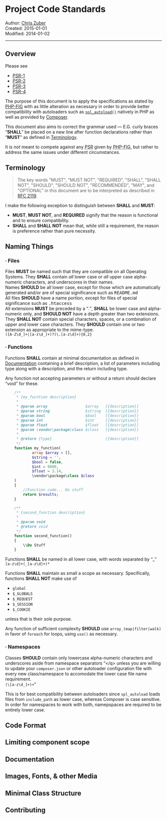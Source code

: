 # Project Code Standards

Author: [Chris Zuber](<mailto:shgysk8zer0@gmail.com>)  
Created: 2015-01-01  
Modified: 2014-01-02
* * *
## Overview
Please see
+ [PSR-1](<http://www.php-fig.org/psr/psr-1/> "Basic Coding Standard")
+ [PSR-2](<http://www.php-fig.org/psr/psr-2/> "Coding Style Guide")
+ [PSR-3](<http://www.php-fig.org/psr/psr-3/> "Logger Interface")
+ [PSR-4](<http://www.php-fig.org/psr/psr-4/> "Autoloader")

The purpose of this document is to apply the specifications as stated by
[PHP-FIG](<http://www.php-fig.org/> "PHP Framework Interop Group") with as little
alteration as necessary in order to provide better compatibility with autoloaders
such as [`spl_autoload()`](<http://php.net/manual/en/function.spl-autoload.php>)
natively in PHP as well as provided by [Composer](https://getcomposer.org/).

This document also aims to correct the grammar used &mdash; E.G. curly braces
<q>**SHALL**</q> be placed on a new line after function declarations rather than
<q>**MUST**</q> as defined in [Terminology](<#terminology>).

It is *not* meant to compete against any <abbr title="PHP Standard Recommendation">PSR</abbr>
 given by  <abbr title="PHP Framework Interop Group">PHP-FIG</abbr>, but rather
 to address the same issues under different circumstances.

## Terminology
> The key words "MUST", "MUST NOT", "REQUIRED", "SHALL", "SHALL NOT", "SHOULD",
 "SHOULD NOT", "RECOMMENDED", "MAY", and "OPTIONAL" in this document are to be
 interpreted as described in
[RFC 2119](<http://tools.ietf.org/html/rfc2119> "Key words for use in RFCs to Indicate Requirement Levels").

I make the following exception to distinguish between **SHALL** and **MUST**:

+ **MUST**, **MUST NOT**, and **REQUIRED** signify that the reason is functional
and to ensure compatibility.
+ **SHALL** and **SHALL NOT** mean that, while still a requirement, the reason is
preference rather than pure necessity.

## Naming Things

### &#8729; Files

Files **MUST** be named such that they are compatible on all Operating Systems.
They **SHALL** contain *all* lower case or *all* upper case alpha-numeric characters,
and underscores in their names.  
Names **SHOULD** be all lower case, except for those which are automatically
generated and/or are of special significance such as <samp>README.md</samp>  
All files **SHOULD** have a name portion, except for files of special significance
such as <samp>.htaccess</samp>  
All extensions **MUST** be preceded by a <q>.</q>, **SHALL** be lower case and
alpha-numeric only, and **SHOULD NOT** have a depth greater than two extensions.
They **SHALL NOT** contain special characters, spaces, or a combination of upper
and lower case characters.
They **SHOULD** contain one or two extension as appropriate to the
mime-type.  
`([A-Z\d_]+|[a-z\d_]+)?(\.[a-z\d]+){0,2}`

### &#8729; Functions

Functions **SHALL** contain at minimal documentation as defined in
[Documentation](<#documentation>) containing a brief description, a list of
parameters including type along with a description, and the return including type.

Any function not accepting parameters or without a return should declare <q>void</q>
for these.
```PHP
    /**
     * {my_fucntion description}
     *
     * @param array                 $array   [{description}]
     * @param string                $string  [{description}]
     * @param bool                  $bool    [{description}]
     * @param int                   $int     [{description}]
     * @param float                 $float   [{description}]
     * @param \vendor\package\class $class   [{description}]
     *
     * @return {type}                        [{description}]
     */
    function my_function(
            array $array = [],
            $string = '',
            $bool = false,
            $int = 9000,
            $float = 3.14,
            \vendor\package\class $class
    )
    {
        //Function code... Do stuff
        return $results;
    }

    /**
     * {second_function description}
     *
     * @param void
     * @return void
     */
    function second_function()
    {
        \\Do Stuff
    }
```

Functions **SHALL** be named in all lower case, with words separated by <q>\_</q>
`[a-z\d]+(_[a-z\d]+)*`  

Functions **SHALL** maintain as small a scope as necessary. Specifically,
functions **SHALL NOT** make use of
+ `global`
+ `$_GLOBALS`
+ `$_REQUEST`
+ `$_SESSION`
+ `$_COOKIE`

unless that is their sole purpose.

Any function of sufficient complexity **SHOULD** use `array_(map|filter|walk)` in
favor of `foreach` for loops, using `use()` as necessary.

### &#8729; Namespaces
Classes **SHOULD** contain only lowercase alpha-numeric characters and underscores
aside from namespace separators <q>\</q> unless you are willing to update your
`composer.json` or other autoloader configuration file with every new
class/namespace to accomodate the lower case file name requirement.  
`(\[a-z\d_]+)+`  

This is for best compatibility between autoloaders since `spl_autoload` loads
files from `include_path` as lower case, whereas Composer is case sensitive. In
order for namespaces to work with both, namepspaces are required to be entirely
lower case.

## Code Format

## Limiting component scope

## Documentation

## Images, Fonts, & other Media

## Minimal Class Structure

## Contributing
